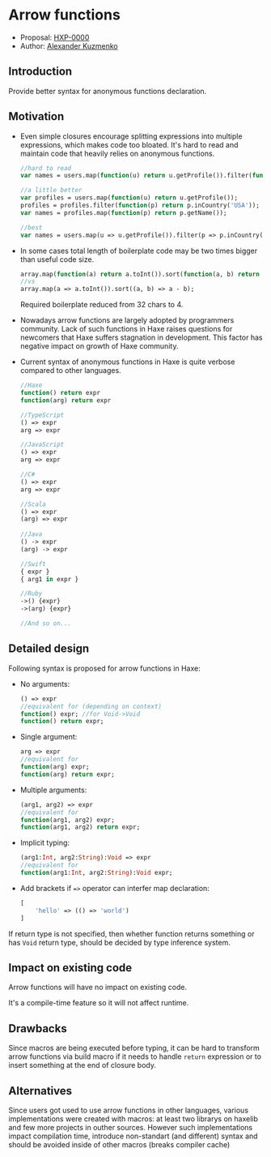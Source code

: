 # Arrow functions

* Proposal: [HXP-0000](0000-arrow-functions.md)
* Author: [Alexander Kuzmenko](https://github.com/RealyUniqueName)

## Introduction

Provide better syntax for anonymous functions declaration. 

## Motivation

* Even simple closures encourage splitting expressions into multiple expressions, which makes code too bloated.
    It's hard to read and maintain code that heavily relies on anonymous functions.
    ```haxe
    //hard to read
    var names = users.map(function(u) return u.getProfile()).filter(function(p) return p.inCountry('USA')).map(function(p) return p.getName());
    
    //a little better
    var profiles = users.map(function(u) return u.getProfile());
    profiles = profiles.filter(function(p) return p.inCountry('USA'));    
    var names = profiles.map(function(p) return p.getName());

    //best
    var names = users.map(u => u.getProfile()).filter(p => p.inCountry('USA')).map(p => p.getName());
    ```

* In some cases total length of boilerplate code may be two times bigger than useful code size.
    ```haxe
    array.map(function(a) return a.toInt()).sort(function(a, b) return a - b);
    //vs
    array.map(a => a.toInt()).sort((a, b) => a - b);
    ```
    Required boilerplate reduced from 32 chars to 4. 

* Nowadays arrow functions are largely adopted by programmers community. 
    Lack of such functions in Haxe raises questions for newcomers that Haxe suffers stagnation in development.
    This factor has negative impact on growth of Haxe community.  

* Current syntax of anonymous functions in Haxe is quite verbose compared to other languages.
    ```haxe
    //Haxe
    function() return expr
    function(arg) return expr
    
    //TypeScript
    () => expr
    arg => expr

    //JavaScript
    () => expr
    arg => expr

    //C#
    () => expr
    arg => expr

    //Scala
    () => expr
    (arg) => expr
        
    //Java
    () -> expr
    (arg) -> expr
    
    //Swift
    { expr }
    { arg1 in expr }

    //Ruby
    ->() {expr}
    ->(arg) {expr}

    //And so on...
    ```

## Detailed design

Following syntax is proposed for arrow functions in Haxe: 

* No arguments:

    ```haxe
    () => expr
    //equivalent for (depending on context)
    function() expr; //for Void->Void
    function() return expr;
    ```
    
* Single argument:

    ```haxe
    arg => expr
    //equivalent for
    function(arg) expr;
    function(arg) return expr;
    ```

* Multiple arguments:

    ```haxe
    (arg1, arg2) => expr
    //equivalent for
    function(arg1, arg2) expr;
    function(arg1, arg2) return expr;
    ```

* Implicit typing:

    ```haxe
    (arg1:Int, arg2:String):Void => expr
    //equivalent for
    function(arg1:Int, arg2:String):Void expr;
    ```

* Add brackets if `=>` operator can interfer map declaration:

    ```haxe
    [
        'hello' => (() => 'world')
    ]
    ```

If return type is not specified, then whether function returns something or has `Void` return type, should be decided by type inference system. 

## Impact on existing code

Arrow functions will have no impact on existing code.

It's a compile-time feature so it will not affect runtime.

## Drawbacks

Since macros are being executed before typing, it can be hard to transform arrow functions via build macro if it needs to handle `return` expression or to insert something at the end of closure body.

## Alternatives

Since users got used to use arrow functions in other languages, various implementations were created with macros: at least two librarys on haxelib
and few more projects in outher sources.
However such implementations impact compilation time, introduce non-standart (and different) syntax and should be avoided inside of other macros (breaks compiler cache)  
